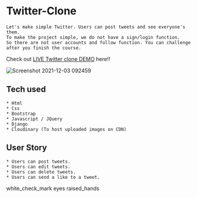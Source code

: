 # Twitter-Clone
```
Let's make simple Twitter. Users can post tweets and see everyone's them.
To make the project simple, we do not have a sign/login function.
So there are not user accounts and follow function. You can challenge after you finish the course.
```
Check out [LIVE Twitter clone DEMO](https://twitter-clone-kokou.herokuapp.com/) here!!

![Screenshot 2021-12-03 092459](https://user-images.githubusercontent.com/91573180/144637745-2ac8186a-bb02-4641-b18c-c081e6eccb92.png)

## Tech used
```
* Html
* Css
* Bootstrap
* Javascript / JQuery
* Django
* Cloudinary (To host uploaded images on CDN)
```
## User Story
```
* Users can post tweets.
* Users can edit tweets.
* Users can delete tweets.
* Users can send a like to a tweet.
```
white_check_mark
eyes
raised_hands






